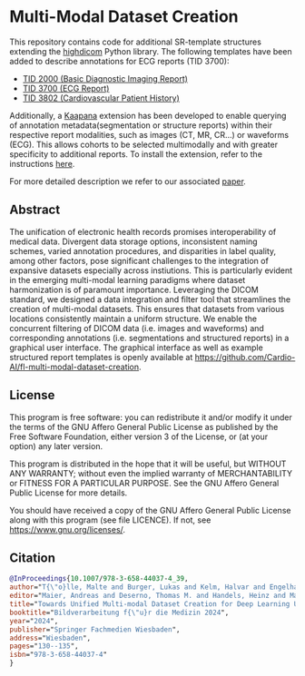 # Multi-Modal Dataset Creation

This repository contains code for additional SR-template structures extending the [highdicom](https://github.com/ImagingDataCommons/highdicom) Python library. The following templates have been added to describe annotations for ECG reports (TID 3700):

- [TID 2000 (Basic Diagnostic Imaging Report)](https://dicom.nema.org/medical/dicom/current/output/chtml/part16/chapter_A.html#sect_TID_2000)
- [TID 3700 (ECG Report)](https://dicom.nema.org/medical/dicom/current/output/chtml/part16/sect_ECGReportTemplates.html#table_TID_3700)
- [TID 3802 (Cardiovascular Patient History)](https://dicom.nema.org/medical/dicom/current/output/chtml/part16/sect_TID_3802.html#table_TID_3802)

Additionally, a [Kaapana](https://github.com/kaapana/kaapana) extension has been developed to enable querying of annotation metadata(segmentation or structure reports) within their respective report modalities, such as images (CT, MR, CR...) or waveforms (ECG). This allows cohorts to be selected multimodally and with greater specificity to additional reports. To install the extension, refer to the instructions [here](https://github.com/Cardio-AI/fl-multi-modal-dataset-creation/blob/main/annotation-collect-metadata/README.md).

For more detailed description we refer to our associated [paper](https://doi.org/10.1007/978-3-658-44037-4_39).

## Abstract

The unification of electronic health records promises interoperability of medical data. Divergent data storage options, inconsistent naming schemes,
varied annotation procedures, and disparities in label quality, among other factors, pose significant challenges to the integration of expansive datasets especially
across instiutions. This is particularly evident in the emerging multi-modal learning paradigms where dataset harmonization is of paramount importance. Leveraging the DICOM standard, we designed a data integration and filter tool that streamlines the creation of multi-modal datasets. This ensures that datasets from various
locations consistently maintain a uniform structure. We enable the concurrent filtering of DICOM data (i.e. images and waveforms) and corresponding annotations
(i.e. segmentations and structured reports) in a graphical user interface. The graphical interface as well as example structured report templates is openly available at
https://github.com/Cardio-AI/fl-multi-modal-dataset-creation.

## License

This program is free software: you can redistribute it and/or modify it under the terms of the GNU Affero General Public License as published by the Free Software Foundation, either version 3 of the License, or (at your option) any later version.

This program is distributed in the hope that it will be useful, but WITHOUT ANY WARRANTY; without even the implied warranty of MERCHANTABILITY or FITNESS FOR A PARTICULAR PURPOSE. See the GNU Affero General Public License for more details.

You should have received a copy of the GNU Affero General Public License along with this program (see file LICENCE).
If not, see https://www.gnu.org/licenses/.


## Citation

```BibTeX
@InProceedings{10.1007/978-3-658-44037-4_39,
author="T{\"o}lle, Malte and Burger, Lukas and Kelm, Halvar and Engelhardt, Sandy",
editor="Maier, Andreas and Deserno, Thomas M. and Handels, Heinz and Maier-Hein, Klaus and Palm, Christoph and Tolxdorff, Thomas",
title="Towards Unified Multi-modal Dataset Creation for Deep Learning Utilizing Structured Reports",
booktitle="Bildverarbeitung f{\"u}r die Medizin 2024",
year="2024",
publisher="Springer Fachmedien Wiesbaden",
address="Wiesbaden",
pages="130--135",
isbn="978-3-658-44037-4"
}
```
